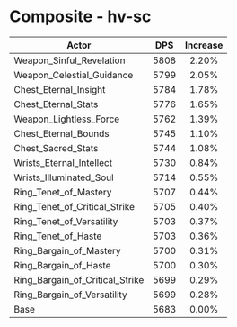 # Composite - hv-sc
| Actor | DPS | Increase |
|---|:---:|:---:|
|Weapon_Sinful_Revelation|5808|2.20%|
|Weapon_Celestial_Guidance|5799|2.05%|
|Chest_Eternal_Insight|5784|1.78%|
|Chest_Eternal_Stats|5776|1.65%|
|Weapon_Lightless_Force|5762|1.39%|
|Chest_Eternal_Bounds|5745|1.10%|
|Chest_Sacred_Stats|5744|1.08%|
|Wrists_Eternal_Intellect|5730|0.84%|
|Wrists_Illuminated_Soul|5714|0.55%|
|Ring_Tenet_of_Mastery|5707|0.44%|
|Ring_Tenet_of_Critical_Strike|5705|0.40%|
|Ring_Tenet_of_Versatility|5703|0.37%|
|Ring_Tenet_of_Haste|5703|0.36%|
|Ring_Bargain_of_Mastery|5700|0.31%|
|Ring_Bargain_of_Haste|5700|0.30%|
|Ring_Bargain_of_Critical_Strike|5699|0.29%|
|Ring_Bargain_of_Versatility|5699|0.28%|
|Base|5683|0.00%|
